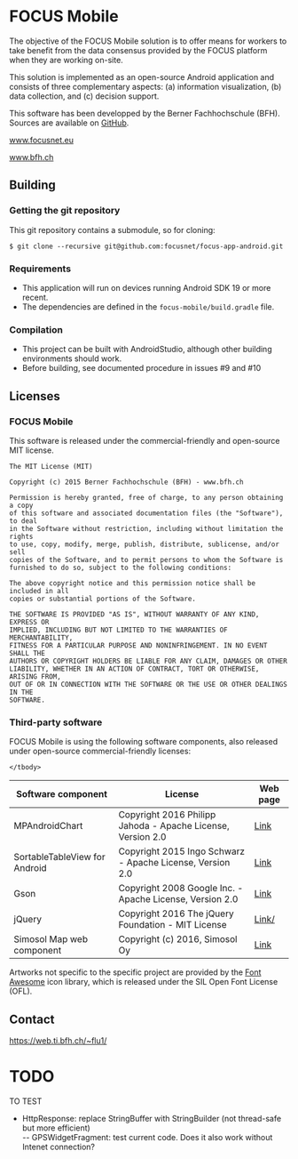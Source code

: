 # FOCUS Mobile

<p>The objective of the FOCUS Mobile solution is to offer means for workers to take benefit from the
    data consensus provided by the FOCUS platform when they are working on-site.</p>

<p>This solution is implemented as an open-source Android application and consists of three
    complementary aspects: (a) information visualization, (b) data collection, and (c) decision
    support.</p>

<p>This software has been developped by the Berner Fachhochschule (BFH). Sources are available on
    <a href="https://github.com/focusnet/focus-app-android">GitHub</a>.</p>

<p><a href="http://www.focusnet.eu">www.focusnet.eu</a></p>
<p><a href="http://www.bfh.ch">www.bfh.ch</a></p>

## Building

### Getting the git repository

This git repository contains a submodule, so for cloning:

````
$ git clone --recursive git@github.com:focusnet/focus-app-android.git
````

### Requirements

- This application will run on devices running Android SDK 19 or more recent. 
- The dependencies are defined in the `focus-mobile/build.gradle` file.

### Compilation

- This project can be built with AndroidStudio, although other building environments should work.
- Before building, see documented procedure in issues #9 and #10


## Licenses

### FOCUS Mobile

This software is released under the commercial-friendly and open-source MIT license.

````
The MIT License (MIT)

Copyright (c) 2015 Berner Fachhochschule (BFH) - www.bfh.ch

Permission is hereby granted, free of charge, to any person obtaining a copy
of this software and associated documentation files (the "Software"), to deal
in the Software without restriction, including without limitation the rights
to use, copy, modify, merge, publish, distribute, sublicense, and/or sell
copies of the Software, and to permit persons to whom the Software is
furnished to do so, subject to the following conditions:

The above copyright notice and this permission notice shall be included in all
copies or substantial portions of the Software.

THE SOFTWARE IS PROVIDED "AS IS", WITHOUT WARRANTY OF ANY KIND, EXPRESS OR
IMPLIED, INCLUDING BUT NOT LIMITED TO THE WARRANTIES OF MERCHANTABILITY,
FITNESS FOR A PARTICULAR PURPOSE AND NONINFRINGEMENT. IN NO EVENT SHALL THE
AUTHORS OR COPYRIGHT HOLDERS BE LIABLE FOR ANY CLAIM, DAMAGES OR OTHER
LIABILITY, WHETHER IN AN ACTION OF CONTRACT, TORT OR OTHERWISE, ARISING FROM,
OUT OF OR IN CONNECTION WITH THE SOFTWARE OR THE USE OR OTHER DEALINGS IN THE
SOFTWARE.
````


### Third-party software


<p>FOCUS Mobile is using the following software components, also released under open-source
    commercial-friendly licenses:</p>

<table>
    <thead>
    <tr>
        <th>Software component</th>
        <th>License</th>
        <th>Web page</th>
    </tr>
    </thead>
    <tbody>
    <tr>
        <td>MPAndroidChart</td>
        <td>Copyright 2016 Philipp Jahoda - Apache License, Version 2.0</td>
        <td><a href="https://github.com/PhilJay/MPAndroidChart">Link</a></td>
    </tr>
    <tr>
        <td>SortableTableView for Android</td>
        <td>Copyright 2015 Ingo Schwarz - Apache License, Version 2.0</td>
        <td><a href="https://github.com/ISchwarz23/SortableTableView">Link</a></td>
    </tr>
    <tr>
        <td>Gson</td>
        <td>Copyright 2008 Google Inc. - Apache License, Version 2.0</td>
        <td><a href="https://github.com/google/gson">Link</a></td>
    </tr>
    <tr>
        <td>jQuery</td>
        <td>Copyright 2016 The jQuery Foundation - MIT License</td>
        <td><a href="https://jquery.com/">Link/</a></td>
    </tr>
    <tr>
        <td>Simosol Map web component</td>
        <td>Copyright (c) 2016, Simosol Oy</td>
        <td><a href="https://github.com/focusnet/fi.simosol.focus.map">Link</a></td>
    </tr>
    
    </tbody>
<!--
FIXME Google Maps API ?
-->
</table>

<p>Artworks not specific to the specific project are provided by the <a href="http://fontawesome.io/">Font Awesome</a> icon library,
    which is released under the SIL Open Font License (OFL).</p>


## Contact

https://web.ti.bfh.ch/~flu1/


# TODO
 



TO TEST
- HttpResponse: replace StringBuffer with StringBuilder (not thread-safe but more efficient)	
 -- GPSWidgetFragment:  test current code. Does it also work without Intenet connection?